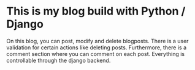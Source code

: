 # This is my blog build with Python / Django

On this blog, you can post, modify and delete blogposts.
There is a user validation for certain actions like deleting posts.
Furthermore, there is a comment section where you can comment on each post.
Everything is controllable through the django backend.